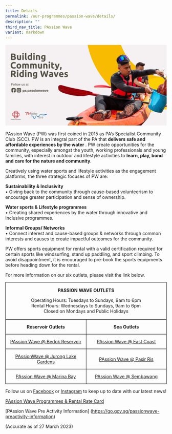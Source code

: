 ```yaml
---
title: Details
permalink: /our-programmes/passion-wave/details/
description: ""
third_nav_title: PAssion Wave
variant: markdown
---
```

<img style="width:600px" src="/images/Our%20Programmes/PW%20Updated.jpg">

PAssion Wave (PW) was first coined in 2015 as PA’s Specialist Community Club (SCC). PW is an integral part of the PA that **delivers safe and affordable experiences by the water** . PW create opportunities for the community, especially amongst the youth, working professionals and young families, with interest in outdoor and lifestyle activities to **learn, play, bond and care for the nature and community**. 

Creatively using water sports and lifestyle activities as the engagement platforms, the three strategic focuses of PW are:


**Sustainability &amp; Inclusivity**<br>
	•	Giving back to the community through cause-based volunteerism to encourage greater participation and sense of ownership.

**Water sports &amp; Lifestyle programmes**<br>
•	Creating shared experiences by the water through innovative and inclusive programmes.
 
**Informal Groups/ Networks**<br>
•	Connect interest and cause-based groups &amp; networks through common interests and causes to create impactful outcomes for the community.

PW offers sports equipment for rental with a valid certification required for certain sports like windsurfing, stand up paddling, and sport climbing. To avoid disappointment, it is encouraged to pre-book the sports equipments before heading down for the rental.

For more information on our six outlets, please visit the link below.


<table>
 <tbody><tr>
					<td width="501" colspan="2" style="width:375.4pt;border:solid windowtext 1.0pt;">
  <p align="center" style="text-align:center"><b>PASSION WAVE
  OUTLETS</b></p>
  <p align="center">Operating Hours: Tuesdays to Sundays, 9am to 6pm<br>
Rental Hours: Wednesdays to Sundays, 9am to 6pm<br>
		Closed on Mondays and Public Holidays</p>
		</td>
 </tr>
 <tr>
  <td width="250" style="width:187.7pt;border:solid windowtext 1.0pt;border-top:
  none;mso-border-top-alt:solid windowtext .5pt;mso-border-alt:solid windowtext .5pt;
  padding:0cm 5.4pt 0cm 5.4pt;height:17.0pt">
  <p align="center" style="text-align:center"><b>Reservoir
  Outlets</b></p>
  </td>
  <td width="250" style="width:187.7pt;border-top:none;border-left:none;
  border-bottom:solid windowtext 1.0pt;border-right:solid windowtext 1.0pt;
  mso-border-top-alt:solid windowtext .5pt;mso-border-left-alt:solid windowtext .5pt;
  mso-border-alt:solid windowtext .5pt;padding:0cm 5.4pt 0cm 5.4pt;height:17.0pt">
  <p align="center" style="text-align:center"><b>Sea Outlets</b></p>
  </td>
 </tr>
 <tr>
  <td width="250" style="width:187.7pt;border:solid windowtext 1.0pt;border-top:
  none;mso-border-top-alt:solid windowtext .5pt;mso-border-alt:solid windowtext .5pt; padding:0cm 5.4pt 0cm 5.4pt;height:17.0pt">
  <p align="center" style="text-align:center">
		<a href="/our-programmes/passion-wave/passionwave-bedokreservoir/">PAssion Wave @ Bedok Reservoir </a></p>
  </td>
  <td width="250" style="width:187.7pt;border-top:none;border-left:none;
  border-bottom:solid windowtext 1.0pt;border-right:solid windowtext 1.0pt;
  mso-border-top-alt:solid windowtext .5pt;mso-border-left-alt:solid windowtext .5pt;
  mso-border-alt:solid windowtext .5pt;padding:0cm 5.4pt 0cm 5.4pt;height:17.0pt">
  <p align="center" style="text-align:center"><a href="/our-programmes/passion-wave/passionwave-eastcoast/">PAssion Wave @ East Coast</a></p>
  </td>
 </tr>
 <tr style="mso-yfti-irow:3;height:17.0pt">
  <td width="250" style="width:187.7pt;border:solid windowtext 1.0pt;border-top:
  none;mso-border-top-alt:solid windowtext .5pt;mso-border-alt:solid windowtext .5pt;
  padding:0cm 5.4pt 0cm 5.4pt;height:17.0pt">
  <p class="MsoNormal" align="center" style="text-align:center"><a href="/our-programmes/passion-wave/passionwave-juronglakegardens/">PAssionWave @ Jurong Lake Gardens</a></p>
  </td>
  <td width="250" style="width:187.7pt;border-top:none;border-left:none;
  border-bottom:solid windowtext 1.0pt;border-right:solid windowtext 1.0pt;
  mso-border-top-alt:solid windowtext .5pt;mso-border-left-alt:solid windowtext .5pt;  mso-border-alt:solid windowtext .5pt;padding:0cm 5.4pt 0cm 5.4pt;height:17.0pt">
  <p align="center" style="text-align:center">
		<a href="/our-programmes/passion-wave/passionwave-pasirris/">PAssion Wave @ Pasir Ris </a></p>
  </td>
 </tr>
 <tr style="mso-yfti-irow:4;mso-yfti-lastrow:yes;height:17.0pt">
  <td width="250" style="width:187.7pt;border:solid windowtext 1.0pt;border-top:
  none;mso-border-top-alt:solid windowtext .5pt;mso-border-alt:solid windowtext .5pt;
  padding:0cm 5.4pt 0cm 5.4pt;height:17.0pt">
  <p class="MsoNormal" align="center" style="text-align:center"><a href="/our-programmes/passion-wave/passionwave-marinabay/">PAssion Wave @ Marina Bay</a></p>
  </td>
  <td width="250" style="width:187.7pt;border-top:none;border-left:none;
  border-bottom:solid windowtext 1.0pt;border-right:solid windowtext 1.0pt;
  mso-border-top-alt:solid windowtext .5pt;mso-border-left-alt:solid windowtext .5pt;
  mso-border-alt:solid windowtext .5pt;padding:0cm 5.4pt 0cm 5.4pt;height:17.0pt">
  <p align="center" style="text-align:center"><a href="/our-programmes/passion-wave/passionwave-sembawang/">PAssion Wave @ Sembawang</a></p>
  </td>
 </tr>
</tbody></table>


Follow us on [Facebook](https://www.facebook.com/pa.passionwave) or [Instagram](https://www.instagram.com/pa.passionwave) to keep up to date with our latest news!


[PAssion Wave Programmes &amp; Rental Rate Card  ](/files/Our%20Programmes/PAssion%20Wave/PAssion%20Wave%20Rate%20Card%202022.pdf)<br>

[PAssion Wave Pre Activity Information]
(https://go.gov.sg/passionwave-preactivity-information)<br>


(Accurate as of 27 March 2023)